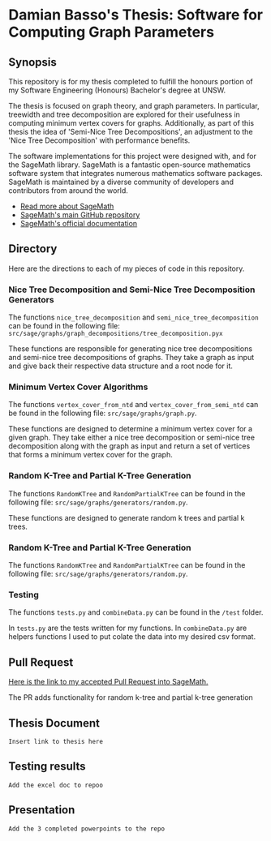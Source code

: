 

# Damian Basso's Thesis: Software for Computing Graph Parameters


## Synopsis

This repository is for my thesis completed to fulfill the honours portion of my Software Engineering (Honours) Bachelor's degree at UNSW.

The thesis is focused on graph theory, and graph parameters. In particular, treewidth and tree decomposition are explored for their usefulness in computing minimum vertex covers for graphs. Additionally, as part of this thesis the idea of 'Semi-Nice Tree Decompositions', an adjustment to the 'Nice Tree Decomposition' with performance benefits.

The software implementations for this project were designed with, and for the SageMath library. SageMath is a fantastic open-source mathematics software system that integrates numerous mathematics software packages. SageMath is maintained by a diverse community of developers and contributors from around the world. 

- [Read more about SageMath](https://www.sagemath.org)
- [SageMath's main GitHub repository](https://github.com/sagemath/sage)
- [SageMath's official documentation](https://doc.sagemath.org/html/en/index.html)

## Directory

Here are the directions to each of my pieces of code in this repository. 

### Nice Tree Decomposition and Semi-Nice Tree Decomposition Generators

The functions `nice_tree_decomposition` and `semi_nice_tree_decomposition` can be found in the following file: `src/sage/graphs/graph_decompositions/tree_decomposition.pyx`

These functions are responsible for generating nice tree decompositions and semi-nice tree decompositions of graphs. They take a graph as input and give back their respective data structure and a root node for it.

### Minimum Vertex Cover Algorithms

The functions `vertex_cover_from_ntd` and `vertex_cover_from_semi_ntd` can be found in the following file: `src/sage/graphs/graph.py`.

These functions are designed to determine a minimum vertex cover for a given graph. They take either a nice tree decomposition or semi-nice tree decomposition along with the graph as input and return a set of vertices that forms a minimum vertex cover for the graph.

### Random K-Tree and Partial K-Tree Generation

The functions `RandomKTree` and `RandomPartialKTree` can be found in the following file: `src/sage/graphs/generators/random.py`.

These functions are designed to generate random k trees and partial k trees. 

### Random K-Tree and Partial K-Tree Generation

The functions `RandomKTree` and `RandomPartialKTree` can be found in the following file: `src/sage/graphs/generators/random.py`.

### Testing

The functions `tests.py` and `combineData.py` can be found in the `/test` folder.

In `tests.py` are the tests written for my functions. In `combineData.py` are helpers functions I used to put colate the data into my desired csv format.


## Pull Request

[Here is the link to my accepted Pull Request into SageMath. ](https://github.com/sagemath/sage/pull/36587)

The PR adds functionality for random k-tree and partial k-tree generation
## Thesis Document

`Insert link to thesis here`

## Testing results

`Add the excel doc to repoo`



## Presentation
`Add the 3 completed powerpoints to the repo`
